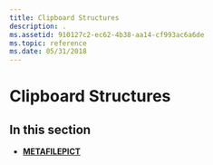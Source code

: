 ```yaml
---
title: Clipboard Structures
description: .
ms.assetid: 910127c2-ec62-4b38-aa14-cf993ac6a6de
ms.topic: reference
ms.date: 05/31/2018
---
```


# Clipboard Structures

## In this section

-   [**METAFILEPICT**](/windows/win32/api/wingdi/ns-wingdi-metafilepict)

 

 




